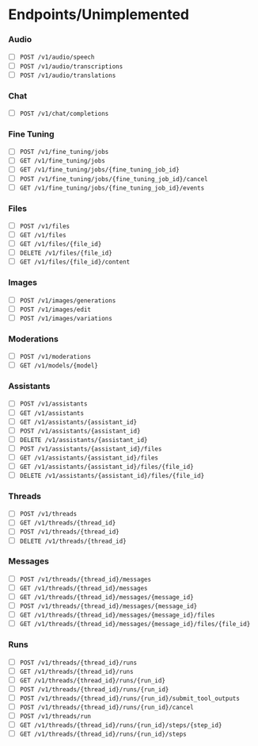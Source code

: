 # Endpoints/Unimplemented

### Audio

- [ ] `POST /v1/audio/speech`
- [ ] `POST /v1/audio/transcriptions`
- [ ] `POST /v1/audio/translations`

### Chat

- [ ] `POST /v1/chat/completions`

### Fine Tuning

- [ ] `POST /v1/fine_tuning/jobs`
- [ ] `GET /v1/fine_tuning/jobs`
- [ ] `GET /v1/fine_tuning/jobs/{fine_tuning_job_id}`
- [ ] `POST /v1/fine_tuning/jobs/{fine_tuning_job_id}/cancel`
- [ ] `GET /v1/fine_tuning/jobs/{fine_tuning_job_id}/events`

### Files

- [ ] `POST /v1/files`
- [ ] `GET /v1/files`
- [ ] `GET /v1/files/{file_id}`
- [ ] `DELETE /v1/files/{file_id}`
- [ ] `GET /v1/files/{file_id}/content`

### Images

- [ ] `POST /v1/images/generations`
- [ ] `POST /v1/images/edit`
- [ ] `POST /v1/images/variations`

### Moderations

- [ ] `POST /v1/moderations`
- [ ] `GET /v1/models/{model}`

### Assistants

- [ ] `POST /v1/assistants`
- [ ] `GET /v1/assistants`
- [ ] `GET /v1/assistants/{assistant_id}`
- [ ] `POST /v1/assistants/{assistant_id}`
- [ ] `DELETE /v1/assistants/{assistant_id}`
- [ ] `POST /v1/assistants/{assistant_id}/files`
- [ ] `GET /v1/assistants/{assistant_id}/files`
- [ ] `GET /v1/assistants/{assistant_id}/files/{file_id}`
- [ ] `DELETE /v1/assistants/{assistant_id}/files/{file_id}`

### Threads

- [ ] `POST /v1/threads`
- [ ] `GET /v1/threads/{thread_id}`
- [ ] `POST /v1/threads/{thread_id}`
- [ ] `DELETE /v1/threads/{thread_id}`

### Messages

- [ ] `POST /v1/threads/{thread_id}/messages`
- [ ] `GET /v1/threads/{thread_id}/messages`
- [ ] `GET /v1/threads/{thread_id}/messages/{message_id}`
- [ ] `POST /v1/threads/{thread_id}/messages/{message_id}`
- [ ] `GET /v1/threads/{thread_id}/messages/{message_id}/files`
- [ ] `GET /v1/threads/{thread_id}/messages/{message_id}/files/{file_id}`

### Runs

- [ ] `POST /v1/threads/{thread_id}/runs`
- [ ] `GET /v1/threads/{thread_id}/runs`
- [ ] `GET /v1/threads/{thread_id}/runs/{run_id}`
- [ ] `POST /v1/threads/{thread_id}/runs/{run_id}`
- [ ] `POST /v1/threads/{thread_id}/runs/{run_id}/submit_tool_outputs`
- [ ] `POST /v1/threads/{thread_id}/runs/{run_id}/cancel`
- [ ] `POST /v1/threads/run`
- [ ] `GET /v1/threads/{thread_id}/runs/{run_id}/steps/{step_id}`
- [ ] `GET /v1/threads/{thread_id}/runs/{run_id}/steps`

